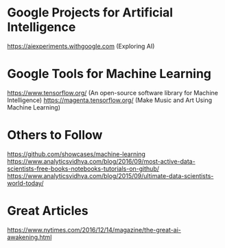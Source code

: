 
# Google Projects for Artificial Intelligence
https://aiexperiments.withgoogle.com (Exploring AI)

# Google Tools for Machine Learning
https://www.tensorflow.org/  (An open-source software library for Machine Intelligence)
https://magenta.tensorflow.org/ (Make Music and Art Using Machine Learning)

# Others to Follow
https://github.com/showcases/machine-learning
https://www.analyticsvidhya.com/blog/2016/09/most-active-data-scientists-free-books-notebooks-tutorials-on-github/
https://www.analyticsvidhya.com/blog/2015/09/ultimate-data-scientists-world-today/

# Great Articles
https://www.nytimes.com/2016/12/14/magazine/the-great-ai-awakening.html

